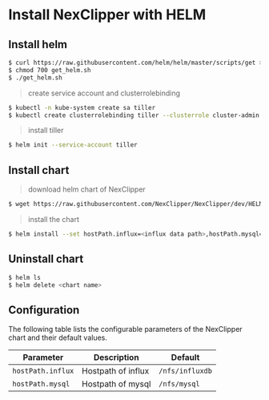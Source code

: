 # Install NexClipper with HELM

## Install helm

```sh
$ curl https://raw.githubusercontent.com/helm/helm/master/scripts/get > get_helm.sh
$ chmod 700 get_helm.sh
$ ./get_helm.sh
```

> create service account and clusterrolebinding

```sh
$ kubectl -n kube-system create sa tiller
$ kubectl create clusterrolebinding tiller --clusterrole cluster-admin --serviceaccount=kube-system:tiller
```

> install tiller

```sh
$ helm init --service-account tiller
```

## Install chart

> download helm chart of NexClipper

```sh
$ wget https://raw.githubusercontent.com/NexClipper/NexClipper/dev/HELM/nexclipper-0.1.0.tgz
```

> install the chart

```sh
$ helm install --set hostPath.influx=<influx data path>,hostPath.mysql=<mysql data path> nexclipper-0.1.0.tgz
```


## Uninstall chart

```sh
$ helm ls
$ helm delete <chart name>
```

## Configuration

The following table lists the configurable parameters of the NexClipper chart and their default values.

|           Parameter                  |              Description                       |         Default               |
|--------------------------------------|------------------------------------------------|-------------------------------|
| `hostPath.influx`                    | Hostpath of influx                             | `/nfs/influxdb`               |
| `hostPath.mysql`                     | Hostpath of mysql                              | `/nfs/mysql`                  |
